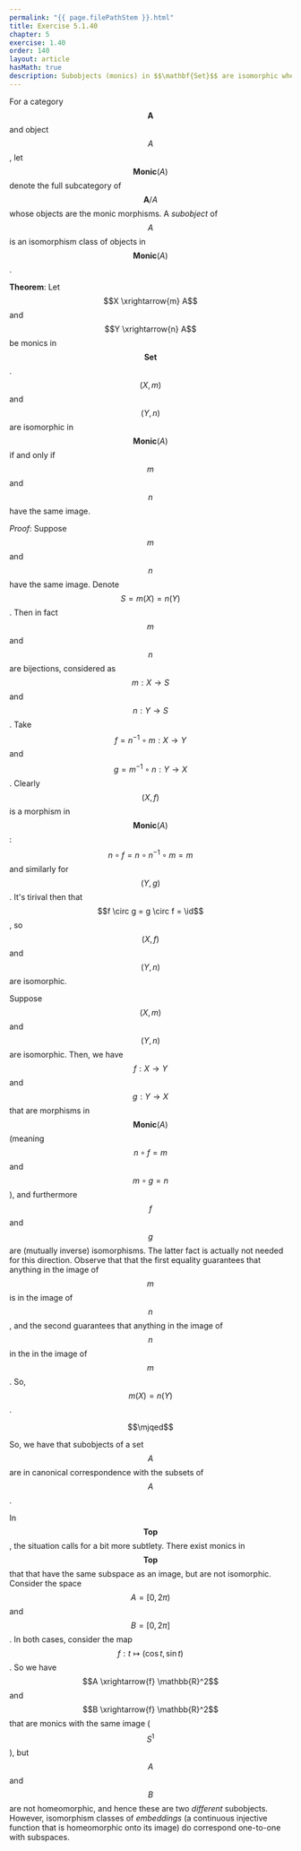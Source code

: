 ```yaml
---
permalink: "{{ page.filePathStem }}.html"
title: Exercise 5.1.40
chapter: 5
exercise: 1.40
order: 140
layout: article
hasMath: true
description: Subobjects (monics) in $$\mathbf{Set}$$ are isomorphic when they have the same image
---
```



For a category $$\mathbf{A}$$ and object $$A$$, let $$\mathbf{Monic}(A)$$ denote the full subcategory of $$\mathbf{A} / A$$ whose objects are the monic morphisms.
A *subobject* of $$A$$ is an isomorphism class of objects in $$\mathbf{Monic}(A)$$.

**Theorem**:
Let $$X \xrightarrow{m} A$$ and $$Y \xrightarrow{n} A$$ be monics in $$\mathbf{Set}$$.
$$(X, m)$$ and $$(Y, n)$$ are isomorphic in $$\mathbf{Monic}(A)$$ if and only if $$m$$ and $$n$$ have the same image.


*Proof*:
Suppose $$m$$ and $$n$$ have the same image.
Denote $$S = m(X) = n(Y)$$.
Then in fact $$m$$ and $$n$$ are bijections, considered as $$m : X \rightarrow S$$ and $$n : Y \rightarrow S$$.
Take $$f = n^{-1} \circ m : X \rightarrow Y$$ and $$g = m^{-1} \circ n : Y \rightarrow X$$.
Clearly $$(X, f)$$ is a morphism in $$\mathbf{Monic}(A)$$: $$n \circ f = n \circ n^{-1} \circ m = m$$ and similarly for $$(Y, g)$$.
It's tirival then that $$f \circ g = g \circ f = \id$$, so $$(X, f)$$ and $$(Y, n)$$ are isomorphic.

Suppose $$(X, m)$$ and $$(Y, n)$$ are isomorphic.
Then, we have $$f : X \rightarrow Y$$ and $$g : Y \rightarrow X$$ that are morphisms in $$\mathbf{Monic}(A)$$ (meaning $$n \circ f = m$$ and $$m \circ g = n$$), and furthermore $$f$$ and $$g$$ are (mutually inverse) isomorphisms.
The latter fact is actually not needed for this direction.
Observe that that the first equality guarantees that anything in the image of $$m$$ is in the image of $$n$$, and the second guarantees that anything in the image of $$n$$ in the in the image of $$m$$.
So, $$m(X) = n(Y)$$.

$$\mjqed$$

So, we have that subobjects of a set $$A$$ are in canonical correspondence with the subsets of $$A$$.

In $$\mathbf{Top}$$, the situation calls for a bit more subtlety.
There exist monics in $$\mathbf{Top}$$ that that have the same subspace as an image, but are not isomorphic.
Consider the space $$A = [0, 2\pi)$$ and $$B = [0, 2\pi]$$.
In both cases, consider the map $$f : t \mapsto (\cos t, \sin t)$$.
So we have $$A \xrightarrow{f} \mathbb{R}^2$$ and $$B \xrightarrow{f} \mathbb{R}^2$$ that are monics with the same image ($$S^1$$), but $$A$$ and $$B$$ are not homeomorphic, and hence these are two *different* subobjects.
However, isomorphism classes of *embeddings* (a continuous injective function that is homeomorphic onto its image) do correspond one-to-one with subspaces.
